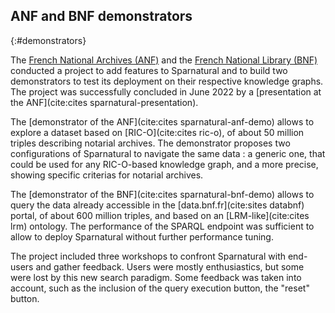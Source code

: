 ## ANF and BNF demonstrators
{:#demonstrators}

The [French National Archives (ANF)](https://www.archives-nationales.culture.gouv.fr/) and the [French National Library (BNF)](https://www.bnf.fr) conducted a project to add features to Sparnatural and to build two demonstrators to test its deployment on their respective knowledge graphs. The project was successfully concluded in June 2022 by a [presentation at the ANF](cite:cites sparnatural-presentation).

The [demonstrator of the ANF](cite:cites sparnatural-anf-demo) allows to explore a dataset based on [RIC-O](cite:cites ric-o), of about 50 million triples describing notarial archives. The demonstrator proposes two configurations of Sparnatural to navigate the same data : a generic one, that could be used for any RIC-O-based knowledge graph, and a more precise, showing specific criterias for notarial archives.

The [demonstrator of the BNF](cite:cites sparnatural-bnf-demo) allows to query the data already accessible in the [data.bnf.fr](cite:sites databnf) portal, of about 600 million triples, and based on an [LRM-like](cite:cites lrm) ontology. The performance of the SPARQL endpoint was sufficient to allow to deploy Sparnatural without further performance tuning.

The project included three workshops to confront Sparnatural with end-users and gather feedback. Users were mostly enthusiastics, but some were lost by this new search paradigm. Some feedback was taken into account, such as the inclusion of the query execution button, the "reset" button.